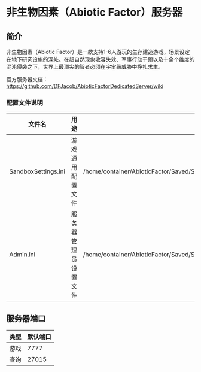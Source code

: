 # 非生物因素（Abiotic Factor）服务器  

## 简介  
非生物因素（Abiotic Factor）是一款支持1-6人游玩的生存建造游戏，场景设定在地下研究设施的深处。在超自然现象收容失效、军事行动干预以及十余个维度的混沌侵袭之下，世界上最顶尖的智者必须在宇宙级威胁中挣扎求生。  

官方服务器文档：https://github.com/DFJacob/AbioticFactorDedicatedServer/wiki  


### 配置文件说明  

| 文件名               | 用途                 | 路径                                                                 |
|----------------------|----------------------|----------------------------------------------------------------------|
| SandboxSettings.ini  | 游戏通用配置文件     | /home/container/AbioticFactor/Saved/SaveGames/Server/Worlds/Cascade/SandboxSettings.ini |
| Admin.ini            | 服务器管理员设置文件 | /home/container/AbioticFactor/Saved/SaveGames/Server/Admin.ini       |  


## 服务器端口  

| 类型   | 默认端口 |
|--------|----------|
| 游戏   | 7777     |
| 查询   | 27015    |
